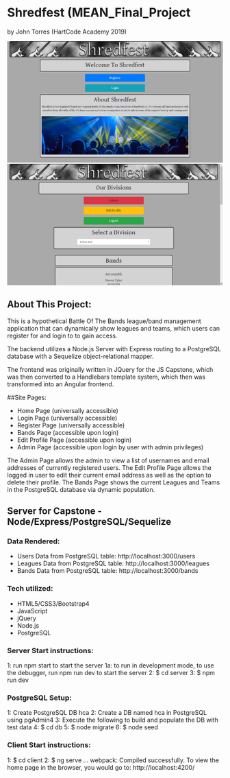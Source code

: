 # Shredfest (MEAN_Final_Project

by John Torres (HartCode Academy 2019)

![IndexPage](client/src/assets/images/index.png)
![IndexPage](client/src/assets/images/bands.png)

## About This Project:

This is a hypothetical Battle Of The Bands league/band management application that can dynamically show leagues and teams, which users can register for and login to to gain access.

The backend utilizes a Node.js Server with Express routing to a PostgreSQL database with a Sequelize object-relational mapper.

The frontend was originally written in JQuery for the JS Capstone, which was then converted to a Handlebars template system, which then was transformed into an Angular frontend.

##Site Pages:

- Home Page (universally accessible)
- Login Page (universally accessible)
- Register Page (universally accessible)
- Bands Page (accessible upon login)
- Edit Profile Page (accessible upon login)
- Admin Page (accessible upon login by user with admin privileges)

The Admin Page allows the admin to view a list of usernames and email addresses of currently registered users.
The Edit Profile Page allows the logged in user to edit their current email address as well as the option to delete their profile.
The Bands Page shows the current Leagues and Teams in the PostgreSQL database via dynamic population.

## Server for Capstone - Node/Express/PostgreSQL/Sequelize

### Data Rendered:

- Users Data from PostgreSQL table: http://localhost:3000/users
- Leagues Data from PostgreSQL table: http://localhost:3000/leagues
- Bands Data from PostgreSQL table: http://localhost:3000/bands

### Tech utilized:

- HTML5/CSS3/Bootstrap4
- JavaScript
- jQuery
- Node.js
- PostgreSQL

### Server Start instructions:

1: run npm start to start the server
1a: to run in development mode, to use the debugger, run npm run dev to start the server
2: $ cd server
3: $ npm run dev

### PostgreSQL Setup:

1: Create PostgreSQL DB hca
2: Create a DB named hca in PostgreSQL using pgAdmin4
3: Execute the following to build and populate the DB with test data
4: $ cd db
5: $ node migrate
6: \$ node seed

### Client Start instructions:

1: $ cd client
2: $ ng serve
...
webpack: Compiled successfully.
To view the home page in the browser, you would go to: http://localhost:4200/
